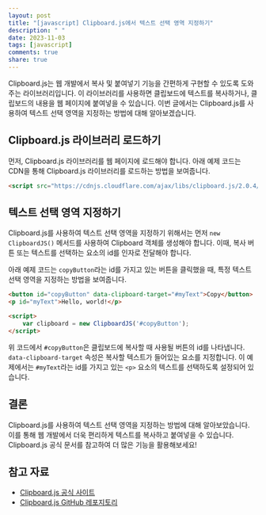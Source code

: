 ```yaml
---
layout: post
title: "[javascript] Clipboard.js에서 텍스트 선택 영역 지정하기"
description: " "
date: 2023-11-03
tags: [javascript]
comments: true
share: true
---
```


Clipboard.js는 웹 개발에서 복사 및 붙여넣기 기능을 간편하게 구현할 수 있도록 도와주는 라이브러리입니다. 이 라이브러리를 사용하면 클립보드에 텍스트를 복사하거나, 클립보드의 내용을 웹 페이지에 붙여넣을 수 있습니다. 이번 글에서는 Clipboard.js를 사용하여 텍스트 선택 영역을 지정하는 방법에 대해 알아보겠습니다.

## Clipboard.js 라이브러리 로드하기

먼저, Clipboard.js 라이브러리를 웹 페이지에 로드해야 합니다. 아래 예제 코드는 CDN을 통해 Clipboard.js 라이브러리를 로드하는 방법을 보여줍니다.

```html
<script src="https://cdnjs.cloudflare.com/ajax/libs/clipboard.js/2.0.4/clipboard.min.js"></script>
```

## 텍스트 선택 영역 지정하기

Clipboard.js를 사용하여 텍스트 선택 영역을 지정하기 위해서는 먼저 `new ClipboardJS()` 메서드를 사용하여 Clipboard 객체를 생성해야 합니다. 이때, 복사 버튼 또는 텍스트를 선택하는 요소의 id를 인자로 전달해야 합니다.

아래 예제 코드는 `copyButton`라는 id를 가지고 있는 버튼을 클릭했을 때, 특정 텍스트 선택 영역을 지정하는 방법을 보여줍니다.

```html
<button id="copyButton" data-clipboard-target="#myText">Copy</button>
<p id="myText">Hello, world!</p>

<script>
    var clipboard = new ClipboardJS('#copyButton');
</script>
```

위 코드에서 `#copyButton`은 클립보드에 복사할 때 사용될 버튼의 id를 나타냅니다. `data-clipboard-target` 속성은 복사할 텍스트가 들어있는 요소를 지정합니다. 이 예제에서는 `#myText`라는 id를 가지고 있는 `<p>` 요소의 텍스트를 선택하도록 설정되어 있습니다.

## 결론

Clipboard.js를 사용하여 텍스트 선택 영역을 지정하는 방법에 대해 알아보았습니다. 이를 통해 웹 개발에서 더욱 편리하게 텍스트를 복사하고 붙여넣을 수 있습니다. Clipboard.js 공식 문서를 참고하여 더 많은 기능을 활용해보세요!

## 참고 자료

- [Clipboard.js 공식 사이트](https://clipboardjs.com/)
- [Clipboard.js GitHub 레포지토리](https://github.com/zenorocha/clipboard.js/)